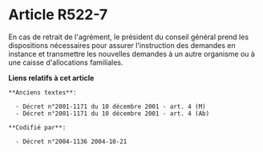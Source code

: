 # Article R522-7

En cas de retrait de l'agrément, le président du conseil général prend les dispositions nécessaires pour assurer
l'instruction des demandes en instance et transmettre les nouvelles demandes à un autre organisme ou à une caisse
d'allocations familiales.

**Liens relatifs à cet article**

	**Anciens textes**:

	  - Décret n°2001-1171 du 10 décembre 2001 - art. 4 (M)
	  - Décret n°2001-1171 du 10 décembre 2001 - art. 4 (Ab)

	**Codifié par**:

	  - Décret n°2004-1136 2004-10-21
